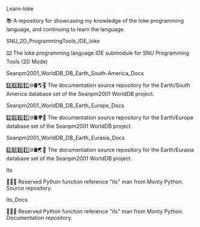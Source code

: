 
Learn-Ioke

📚️ A repository for showcasing my knowledge of the Ioke programming language, and continuing to learn the language. 

SNU_2D_ProgrammingTools_IDE_Ioke

⌨️ The Ioke programming language IDE submodule for SNU Programming Tools (2D Mode)

Seanpm2001_WorldDB_DB_Earth_South-America_Docs

2️⃣️0️⃣️0️⃣️1️⃣️🌐️🛢️🌎️📖️ The documentation source repository for the Earth/South America database set of the Seanpm2001 WorldDB project.

Seanpm2001_WorldDB_DB_Earth_Europe_Docs

2️⃣️0️⃣️0️⃣️1️⃣️🌐️🛢️🌍️📖️ The documentation source repository for the Earth/Europe database set of the Seanpm2001 WorldDB project.

Seanpm2001_WorldDB_DB_Earth_Eurasia_Docs

2️⃣️0️⃣️0️⃣️1️⃣️🌐️🛢️🌏️📖️ The documentation source repository for the Earth/Eurasia database set of the Seanpm2001 WorldDB project.

Its

💾️🐍️💬️ Reserved Python function reference "its" man from Monty Python. Source repository.

Its_Docs

📖️🐍️💬️ Reserved Python function reference "its" man from Monty Python. Documentation repository.

